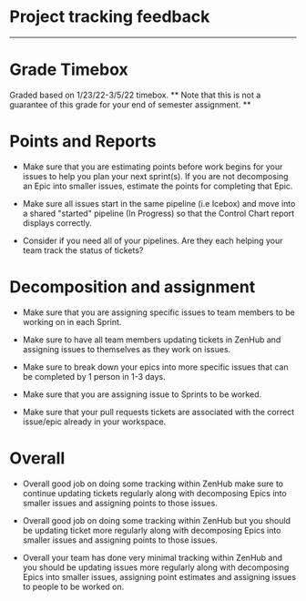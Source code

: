 # Project tracking feedback
---

# Grade Timebox
Graded based on 1/23/22-3/5/22 timebox.
** Note that this is not a guarantee of this grade for your end of semester assignment. **

# Points and Reports
* Make sure that you are estimating points before work begins for your issues to help you plan your next sprint(s). If you are not decomposing an Epic into smaller issues, estimate the points for completing that Epic.

* Make sure all issues start in the same pipeline (i.e Icebox) and move into a shared "started" pipeline (In Progress) so that the Control Chart report displays correctly.

* Consider if you need all of your pipelines. Are they each helping your team track the status of tickets?

# Decomposition and assignment
* Make sure that you are assigning specific issues to team members to be working on in each Sprint.

* Make sure to have all team members updating tickets in ZenHub and assigning issues to themselves as they work on issues.

* Make sure to break down your epics into more specific issues that can be completed by 1 person in 1-3 days.

* Make sure that you are assigning issue to Sprints to be worked.

* Make sure that your pull requests tickets are associated with the correct issue/epic already in your workspace.

# Overall
* Overall good job on doing some tracking within ZenHub make sure to continue updating tickets regularly along with decomposing Epics into smaller issues and assigning points to those issues.

* Overall good job on doing some tracking within ZenHub but you should be updating ticket more regularly along with decomposing Epics into smaller issues and assigning points to those issues.

* Overall your team has done very minimal tracking within ZenHub and you should be updating issues more regularly along with decomposing Epics into smaller issues, assigning point estimates and assigning issues to people to be worked on.

